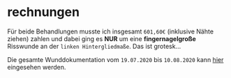 # rechnungen
Für beide Behandlungen musste ich insgesamt `601,60€` (inklusive Nähte ziehen) zahlen und dabei ging es **NUR** um eine **fingernagelgroße** Risswunde an der `linken Hintergliedmaße`. Das ist grotesk...

Die gesamte Wunddokumentation vom `19.07.2020` bis `10.08.2020` kann [hier](../bilder_warnung_grafischer_inhalt) eingesehen werden.
